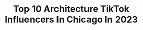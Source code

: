 ---
title: Top 10 Architecture TikTok Influencers In Chicago In 2023
description: >-
  Find top architecture TikTok influencers in Chicago in 2023. Most popular hashtags: #architecture #chicago #design #architect.
platform: TikTok
hits: 5
text_top: Discover the top-rated TikTok accounts on inBeat.
text_bottom: Our platform aggregates 5 TikTok influencers like this in Chicago, United States for you to contact.
profiles:
  - username: "agentmitchy"
    fullname: >-
      Mitch
    bio: >-
      Model Agent Select Model Management 🇺🇸
    location: "United States"
    followers: 7641
    engagement: 1021
    commentsToLikes: 0.031302
    id: cka0w9kgj1y3m0i78l0yq295n
    verified: false
    hashtags: "#fyp, #foryou, #city, #sunrise"
  - username: "mike_sansone"
    fullname: >-
      Mike Sansone
    bio: >-
      Mike Sansone Chicago Photographer #CEOofHeadshots Everyone is photogenic. 📸
    location: "United States"
    followers: 36400
    engagement: 814
    commentsToLikes: 0.032572
    id: ckafts2606nmd0i789fk2go5d
    verified: false
    hashtags: "#ceoofheadshots, #mikesansonephotography, #chicagomodel, #lawyer"
  - username: "echovoxx"
    fullname: >-
      The Scene Queen
    bio: >-
      Negative vibe merchant Backup: @echo.voxx PO BOX 6572 Evanston, IL 60204
    location: "United States"
    followers: 219400
    engagement: 2349
    commentsToLikes: 0.032190
    id: ck9gmuqgiu38u0j78nnewu394
    verified: false
    hashtags: "#birbreport, #shadowandbone, #bird, #chicago"
  - username: "citykillerz.official"
    fullname: >-
      Citykillerz
    bio: >-
      Follow us for awesome daily content 📸🔥
    location: "United States"
    followers: 50200
    engagement: 867
    commentsToLikes: 0.022858
    id: ckc32m92qsrkc0j23spvkbuao
    verified: false
    hashtags: "#citykillerz, #chicago, #photography, #timelapse"
  - username: "gordontarpley"
    fullname: >-
      Gordon Tarpley
    bio: >-
      keeping it interesting
    location: "United States"
    followers: 1200000
    engagement: 852
    commentsToLikes: 0.010136
    id: ck8qdx3hhq5ah0j78ujr6hl9f
    verified: false
    hashtags: "#makeup, #usethissound, #alien, #aliens"
  - username: "debbie.perez"
    fullname: >-
      Debbie Perez
    bio: >-
      cubana art/architecture historian harvard // miami Sith Lord
    location: "United States"
    followers: 30700
    engagement: 1828
    commentsToLikes: 0.013352
    id: ckbqq83l8b5n50j23xytitdt0
    verified: false
    hashtags: "#leonardodavinci, #davinci, #renaissanceart, #arthistory"
  - username: "nicksaremi"
    fullname: >-
      Nick Saremi
    bio: >-
      Home of #architecturetiktok Smiles • Real Estate • Tips 📍Los Angeles
    location: "United States"
    followers: 107800
    engagement: 857
    commentsToLikes: 0.049946
    id: ck9k9al5tcfbq0j784mvcqybp
    verified: false
    hashtags: "#ca, #realtorsoftiktok, #architecturetiktok, #la"
  - username: "adventurousarchitect"
    fullname: >-
      AdventurousArchitect
    bio: >-
      Dream | travel Daily inspo Travel, Quotes and Architecture Thanks for 49k 😍
    location: "United States"
    followers: 49700
    engagement: 893
    commentsToLikes: 0.053150
    id: cka6dzxfk9uaj0i78q1fgfyq8
    verified: false
    hashtags: "#stitch, #greenscreen, #adventurousarchitect, #greenscreenvideo"
  - username: "sairamargarita"
    fullname: >-
      Architect Saira Margarita
    bio: >-
      Licensed Architect 🇵🇭 RISD’21 architecture@sairamargarita.com 👇FREE EBOOK!👇
    location: "United States"
    followers: 161200
    engagement: 766
    commentsToLikes: 0.017895
    id: ckck2z8pummpj0j233qrlp8ov
    verified: false
    hashtags: "#architecture, #tiktokskwela, #furniture, #architect"
  - username: "tlmazer"
    fullname: >-
      Taylor Mazer
    bio: >-
      Working Artist Adjunct Professor at Kendall College of Art taylordraws.com
    location: "United States"
    followers: 15900
    engagement: 1806
    commentsToLikes: 0.051973
    id: ck95xi2y060h80j78l90sodnc
    verified: false
    hashtags: "#micron, #perspective, #microart, #architecture"
---